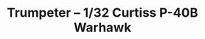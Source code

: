 ---
layout: product
title: "Trumpeter – 1/32 Curtiss P-40B Warhawk"
price: "5100" 
desc: "N/A"
img_path: "/assets/img/TRU02228.webp"
brand: "N/A"
available: false
special_offer: false
new: false
soon: false
cat: "010000"
subcat: "013400"
subsubcat: "0N/A"
sifra: "TRU02228"
popular: false
spec: false
---